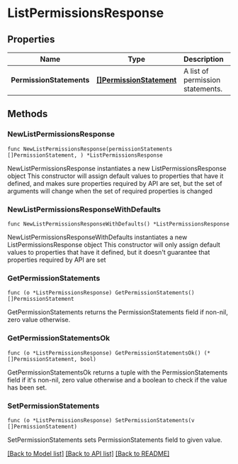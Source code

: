 # ListPermissionsResponse

## Properties

Name | Type | Description | Notes
------------ | ------------- | ------------- | -------------
**PermissionStatements** | [**[]PermissionStatement**](PermissionStatement.md) | A list of permission statements. | 

## Methods

### NewListPermissionsResponse

`func NewListPermissionsResponse(permissionStatements []PermissionStatement, ) *ListPermissionsResponse`

NewListPermissionsResponse instantiates a new ListPermissionsResponse object
This constructor will assign default values to properties that have it defined,
and makes sure properties required by API are set, but the set of arguments
will change when the set of required properties is changed

### NewListPermissionsResponseWithDefaults

`func NewListPermissionsResponseWithDefaults() *ListPermissionsResponse`

NewListPermissionsResponseWithDefaults instantiates a new ListPermissionsResponse object
This constructor will only assign default values to properties that have it defined,
but it doesn't guarantee that properties required by API are set

### GetPermissionStatements

`func (o *ListPermissionsResponse) GetPermissionStatements() []PermissionStatement`

GetPermissionStatements returns the PermissionStatements field if non-nil, zero value otherwise.

### GetPermissionStatementsOk

`func (o *ListPermissionsResponse) GetPermissionStatementsOk() (*[]PermissionStatement, bool)`

GetPermissionStatementsOk returns a tuple with the PermissionStatements field if it's non-nil, zero value otherwise
and a boolean to check if the value has been set.

### SetPermissionStatements

`func (o *ListPermissionsResponse) SetPermissionStatements(v []PermissionStatement)`

SetPermissionStatements sets PermissionStatements field to given value.



[[Back to Model list]](../README.md#documentation-for-models) [[Back to API list]](../README.md#documentation-for-api-endpoints) [[Back to README]](../README.md)


